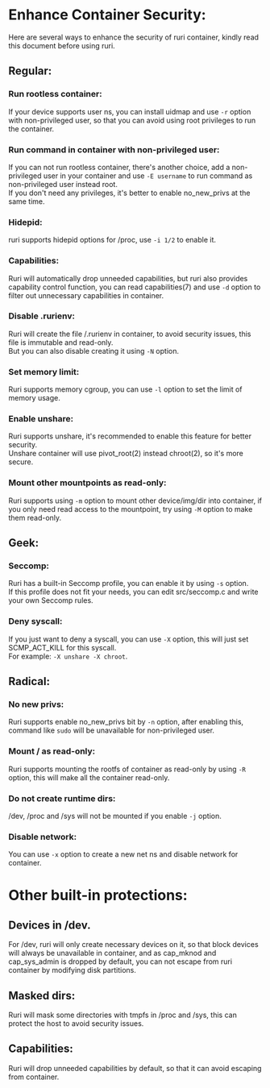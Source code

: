 # Enhance Container Security:
Here are several ways to enhance the security of ruri container, kindly read this document before using ruri.      
## Regular:
### Run rootless container:
If your device supports user ns, you can install uidmap and use `-r` option with non-privileged user, so that you can avoid using root privileges to run the container.      
### Run command in container with non-privileged user:
If you can not run rootless container, there's another choice, add a non-privileged user in your container and use `-E username` to run command as non-privileged user instead root.      
If you don't need any privileges, it's better to enable no_new_privs at the same time.      
### Hidepid:
ruri supports hidepid options for /proc, use `-i 1/2` to enable it.      
### Capabilities:
Ruri will automatically drop unneeded capabilities, but ruri also provides capability control function, you can read capabilities(7) and use `-d` option to filter out unnecessary capabilities in container.      
### Disable .rurienv:
Ruri will create the file /.rurienv in container, to avoid security issues, this file is immutable and read-only.      
But you can also disable creating it using `-N` option.      
### Set memory limit:
Ruri supports memory cgroup, you can use `-l` option to set the limit of memory usage.      
### Enable unshare:
Ruri supports unshare, it's recommended to enable this feature for better security.      
Unshare container will use pivot_root(2) instead chroot(2), so it's more secure.      
### Mount other mountpoints as read-only:
Ruri supports using `-m` option to mount other device/img/dir into container, if you only need read access to the mountpoint, try using `-M` option to make them read-only.      
## Geek:
### Seccomp:
Ruri has a built-in Seccomp profile, you can enable it by using `-s` option.      
If this profile does not fit your needs, you can edit src/seccomp.c and write your own Seccomp rules.      
### Deny syscall:
If you just want to deny a syscall, you can use `-X` option, this will just set SCMP_ACT_KILL for this syscall.         
For example: `-X unshare -X chroot`.       
## Radical:
### No new privs:
Ruri supports enable no_new_privs bit by `-n` option, after enabling this, command like `sudo` will be unavailable for non-privileged user.      
### Mount / as read-only:
Ruri supports mounting the rootfs of container as read-only by using `-R` option, this will make all the container read-only.      
### Do not create runtime dirs:
/dev, /proc and /sys will not be mounted if you enable `-j` option.      
### Disable network:
You can use `-x` option to create a new net ns and disable network for container.      
# Other built-in protections:
## Devices in /dev.
For /dev, ruri will only create necessary devices on it,  so that block devices will always be unavailable in container, and as cap_mknod and cap_sys_admin is dropped by default, you can not escape from ruri container by modifying disk partitions.      
## Masked dirs:
Ruri will mask some directories with tmpfs in /proc and /sys, this can protect the host to avoid security issues.      
## Capabilities: 
Ruri will drop unneeded capabilities by default, so that it can avoid escaping from container.      